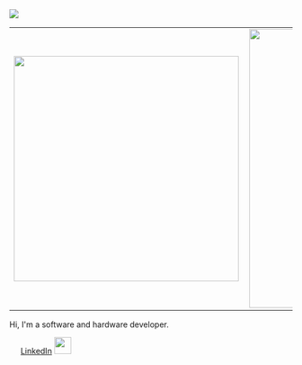 <img src="https://github.com/violigon/violigon/blob/main/images/CapaGitHub.png?raw=true" >
<center>
<table>
    <tr>
        <td><img width="400px" align="left" src="https://github-readme-stats.vercel.app/api/top-langs/?username=violigon&hide=html&layout=compact&theme=buefy" /></td>
        <td><img width="495px" align="left" src="https://github-readme-stats.vercel.app/api?username=violigon&theme=buefy"/></td>     
    </tr>   
</table>
</center>  
  
Hi, I'm a software and hardware developer. 

<a href="https://www.linkedin.com/in/viniciusoligon"><img src="https://github.com/seu_usuário/viniciusoligon/linkedin.png" width="16"></img></a> [LinkedIn](https://www.linkedin.com/in/viniciusoligon)
<img src="https://raw.githubusercontent.com/iampavangandhi/iampavangandhi/master/gifs/Hi.gif" width="30px">
  

